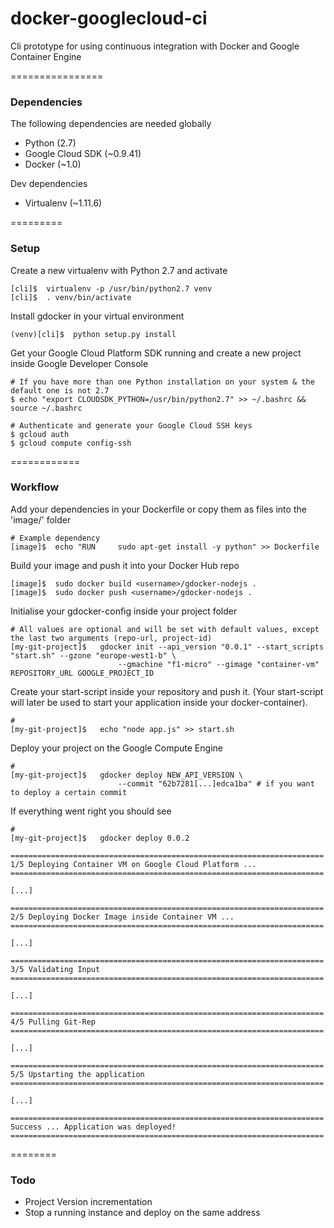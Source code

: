 docker-googlecloud-ci
=====================

Cli prototype for using continuous integration with Docker and Google Container Engine


================
### Dependencies
The following dependencies are needed globally

* Python (2.7)
* Google Cloud SDK (~0.9.41)
* Docker (~1.0)

Dev dependencies
* Virtualenv (~1.11.6)


=========
### Setup

Create a new virtualenv with Python 2.7 and activate
```Shell
[cli]$  virtualenv -p /usr/bin/python2.7 venv
[cli]$  . venv/bin/activate
```

Install gdocker in your virtual environment
```Shell
(venv)[cli]$  python setup.py install
```

Get your Google Cloud Platform SDK running and create a new project inside Google Developer Console
```Shell
# If you have more than one Python installation on your system & the default one is not 2.7
$ echo "export CLOUDSDK_PYTHON=/usr/bin/python2.7" >> ~/.bashrc && source ~/.bashrc

# Authenticate and generate your Google Cloud SSH keys
$ gcloud auth
$ gcloud compute config-ssh
```


============
### Workflow

Add your dependencies in your Dockerfile or copy them as files into the 'image/' folder
```Shell
# Example dependency
[image]$  echo "RUN     sudo apt-get install -y python" >> Dockerfile
```

Build your image and push it into your Docker Hub repo
```Shell
[image]$  sudo docker build <username>/gdocker-nodejs .
[image]$  sudo docker push <username>/gdocker-nodejs .
```

Initialise your gdocker-config inside your project folder
```Shell
# All values are optional and will be set with default values, except the last two arguments (repo-url, project-id)
[my-git-project]$   gdocker init --api_version "0.0.1" --start_scripts "start.sh" --gzone "europe-west1-b" \
		                --gmachine "f1-micro" --gimage "container-vm" REPOSITORY_URL GOOGLE_PROJECT_ID
```

Create your start-script inside your repository and push it. (Your start-script will later be used to
start your application inside your docker-container).
```Shell
#
[my-git-project]$   echo "node app.js" >> start.sh
```

Deploy your project on the Google Compute Engine
```Shell
#
[my-git-project]$   gdocker deploy NEW_API_VERSION \
		                --commit "62b7281[...]edca1ba" # if you want to deploy a certain commit
```

If everything went right you should see
```Shell
#
[my-git-project]$   gdocker deploy 0.0.2

======================================================================
1/5 Deploying Container VM on Google Cloud Platform ...
======================================================================

[...]

======================================================================
2/5 Deploying Docker Image inside Container VM ...
======================================================================

[...]

======================================================================
3/5 Validating Input
======================================================================

[...]

======================================================================
4/5 Pulling Git-Rep
======================================================================

[...]

======================================================================
5/5 Upstarting the application
======================================================================

[...]

======================================================================
Success ... Application was deployed!
======================================================================

```


========
### Todo

* Project Version incrementation
* Stop a running instance and deploy on the same address